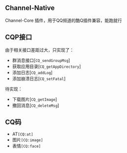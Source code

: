 ## Channel-Native
Channel-Core 插件，用于QQ频道的酷Q插件兼容，能跑就行

## CQP接口
由于相关接口差距过大，只实现了：
- 群消息接口[`CQ_sendGroupMsg`]
- 获取应用目录[`CQ_getAppDirectory`]
- 添加日志[`CQ_addLog`]
- 添加崩溃日志[`CQ_setFatal`]

待实现：
- 下载图片[`CQ_getImage`]
- 撤回消息[`CQ_deleteMsg`]

## CQ码
- AT`[CQ:at]`
- 图片`[CQ:image]`
- 表情`[CQ:face]`
